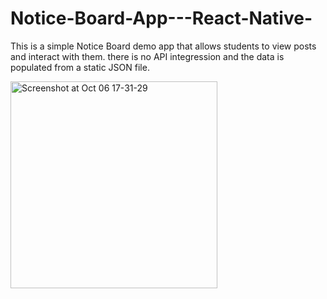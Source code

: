 # Notice-Board-App---React-Native-
This is a simple Notice Board demo app that allows students to view posts and interact with them. there is no API integression  and the data is populated from a static JSON file. 

<img width="331" alt="Screenshot at Oct 06 17-31-29" src="https://github.com/mulukenmenberu/Notice-Board-App---React-Native-/assets/87529032/fd641345-1cad-4562-8b89-82c7754c10cc">
